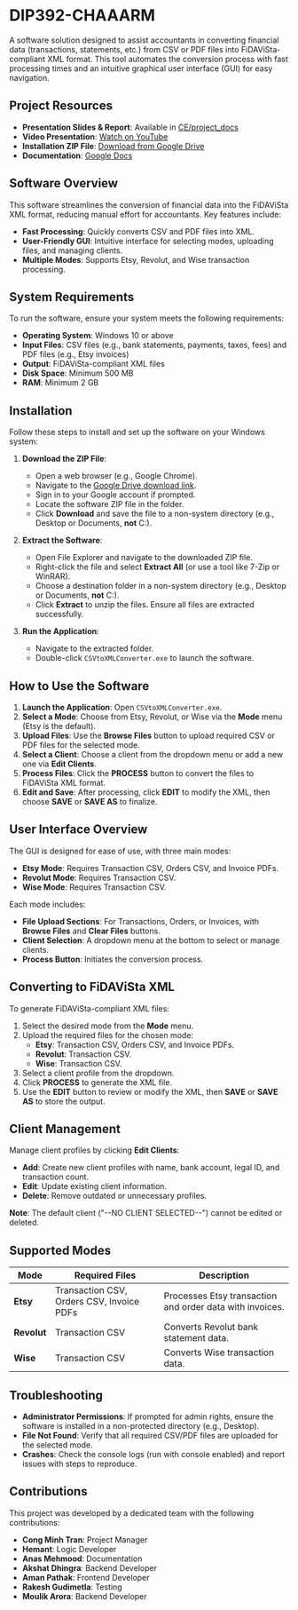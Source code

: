 # DIP392-CHAAARM

A software solution designed to assist accountants in converting financial data (transactions, statements, etc.) from CSV or PDF files into FiDAViSta-compliant XML format. This tool automates the conversion process with fast processing times and an intuitive graphical user interface (GUI) for easy navigation.

## Project Resources

- **Presentation Slides & Report**: Available in [CE/project_docs](CE/project_docs)
- **Video Presentation**: [Watch on YouTube](https://youtu.be/WOEphRbgGpM)
- **Installation ZIP File**: [Download from Google Drive](https://drive.google.com/drive/folders/1Gr9aJNLn6cMid96FxTSMfDdl657A-bNd?usp=sharing)
- **Documentation**: [Google Docs](https://docs.google.com/document/d/1-BgFL-_NS9lkY4evLRGx8olBv16lrraJ9kKTxE3TRkA/edit?usp=sharing)

## Software Overview

This software streamlines the conversion of financial data into the FiDAViSta XML format, reducing manual effort for accountants. Key features include:

- **Fast Processing**: Quickly converts CSV and PDF files into XML.
- **User-Friendly GUI**: Intuitive interface for selecting modes, uploading files, and managing clients.
- **Multiple Modes**: Supports Etsy, Revolut, and Wise transaction processing.

## System Requirements

To run the software, ensure your system meets the following requirements:

- **Operating System**: Windows 10 or above
- **Input Files**: CSV files (e.g., bank statements, payments, taxes, fees) and PDF files (e.g., Etsy invoices)
- **Output**: FiDAViSta-compliant XML files
- **Disk Space**: Minimum 500 MB
- **RAM**: Minimum 2 GB

## Installation

Follow these steps to install and set up the software on your Windows system:

1. **Download the ZIP File**:
   - Open a web browser (e.g., Google Chrome).
   - Navigate to the [Google Drive download link](https://drive.google.com/drive/folders/1Gr9aJNLn6cMid96FxTSMfDdl657A-bNd?usp=sharing).
   - Sign in to your Google account if prompted.
   - Locate the software ZIP file in the folder.
   - Click **Download** and save the file to a non-system directory (e.g., Desktop or Documents, **not** C:\).

2. **Extract the Software**:
   - Open File Explorer and navigate to the downloaded ZIP file.
   - Right-click the file and select **Extract All** (or use a tool like 7-Zip or WinRAR).
   - Choose a destination folder in a non-system directory (e.g., Desktop or Documents, **not** C:\).
   - Click **Extract** to unzip the files. Ensure all files are extracted successfully.

3. **Run the Application**:
   - Navigate to the extracted folder.
   - Double-click `CSVtoXMLConverter.exe` to launch the software.

## How to Use the Software

1. **Launch the Application**: Open `CSVtoXMLConverter.exe`.
2. **Select a Mode**: Choose from Etsy, Revolut, or Wise via the **Mode** menu (Etsy is the default).
3. **Upload Files**: Use the **Browse Files** button to upload required CSV or PDF files for the selected mode.
4. **Select a Client**: Choose a client from the dropdown menu or add a new one via **Edit Clients**.
5. **Process Files**: Click the **PROCESS** button to convert the files to FiDAViSta XML format.
6. **Edit and Save**: After processing, click **EDIT** to modify the XML, then choose **SAVE** or **SAVE AS** to finalize.

## User Interface Overview

The GUI is designed for ease of use, with three main modes:

- **Etsy Mode**: Requires Transaction CSV, Orders CSV, and Invoice PDFs.
- **Revolut Mode**: Requires Transaction CSV.
- **Wise Mode**: Requires Transaction CSV.

Each mode includes:
- **File Upload Sections**: For Transactions, Orders, or Invoices, with **Browse Files** and **Clear Files** buttons.
- **Client Selection**: A dropdown menu at the bottom to select or manage clients.
- **Process Button**: Initiates the conversion process.

## Converting to FiDAViSta XML

To generate FiDAViSta-compliant XML files:

1. Select the desired mode from the **Mode** menu.
2. Upload the required files for the chosen mode:
   - **Etsy**: Transaction CSV, Orders CSV, and Invoice PDFs.
   - **Revolut**: Transaction CSV.
   - **Wise**: Transaction CSV.
3. Select a client profile from the dropdown.
4. Click **PROCESS** to generate the XML file.
5. Use the **EDIT** button to review or modify the XML, then **SAVE** or **SAVE AS** to store the output.

## Client Management

Manage client profiles by clicking **Edit Clients**:
- **Add**: Create new client profiles with name, bank account, legal ID, and transaction count.
- **Edit**: Update existing client information.
- **Delete**: Remove outdated or unnecessary profiles.

**Note**: The default client ("--NO CLIENT SELECTED--") cannot be edited or deleted.

## Supported Modes

| Mode      | Required Files                     | Description                              |
|-----------|------------------------------------|------------------------------------------|
| **Etsy**  | Transaction CSV, Orders CSV, Invoice PDFs | Processes Etsy transaction and order data with invoices. |
| **Revolut** | Transaction CSV                  | Converts Revolut bank statement data.     |
| **Wise**  | Transaction CSV                    | Converts Wise transaction data.           |

## Troubleshooting

- **Administrator Permissions**: If prompted for admin rights, ensure the software is installed in a non-protected directory (e.g., Desktop).
- **File Not Found**: Verify that all required CSV/PDF files are uploaded for the selected mode.
- **Crashes**: Check the console logs (run with console enabled) and report issues with steps to reproduce.

## Contributions

This project was developed by a dedicated team with the following contributions:

- **Cong Minh Tran**: Project Manager
- **Hemant**: Logic Developer
- **Anas Mehmood**: Documentation
- **Akshat Dhingra**: Backend Developer
- **Aman Pathak**: Frontend Developer
- **Rakesh Gudimetla**: Testing
- **Moulik Arora**: Backend Developer

